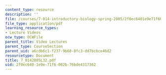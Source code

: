 ```yaml
---
content_type: resource
description: ''
file: /courses/7-014-introductory-biology-spring-2005/2f0ec6401e9e71f6002b76bde4317362_7_0142005L32.pdf
file_type: application/pdf
learning_resource_types:
- Lecture Videos
ocw_type: OCWFile
parent_title: Video Lectures
parent_type: CourseSection
parent_uid: a6cdb6c1-f237-9b60-8fc3-dd7bcbce46d2
resourcetype: Document
title: 7_0142005L32.pdf
uid: 2f0ec640-1e9e-71f6-002b-76bde4317362
---
```

